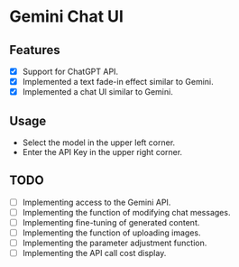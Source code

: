 # Gemini Chat UI

## Features

- [x] Support for ChatGPT API.
- [x] Implemented a text fade-in effect similar to Gemini.
- [x] Implemented a chat UI similar to Gemini.

## Usage

- Select the model in the upper left corner.
- Enter the API Key in the upper right corner.

## TODO
- [ ] Implementing access to the Gemini API.
- [ ] Implementing the function of modifying chat messages.
- [ ] Implementing fine-tuning of generated content.
- [ ] Implementing the function of uploading images.
- [ ] Implementing the parameter adjustment function.
- [ ] Implementing the API call cost display.
